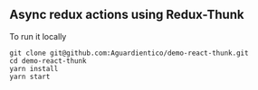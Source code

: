 ## Async redux actions using Redux-Thunk

To run it locally
```
git clone git@github.com:Aguardientico/demo-react-thunk.git
cd demo-react-thunk
yarn install
yarn start
```
